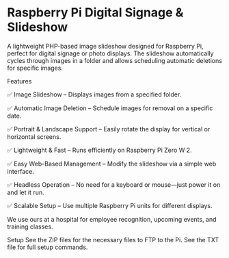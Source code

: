 # Raspberry Pi Digital Signage & Slideshow  

A lightweight PHP-based image slideshow designed for Raspberry Pi, perfect for digital signage or photo displays. The slideshow automatically cycles through images in a folder and allows scheduling automatic deletions for specific images.

Features

✅ Image Slideshow – Displays images from a specified folder.

✅ Automatic Image Deletion – Schedule images for removal on a specific date.

✅ Portrait & Landscape Support – Easily rotate the display for vertical or horizontal screens.

✅ Lightweight & Fast – Runs efficiently on Raspberry Pi Zero W 2.

✅ Easy Web-Based Management – Modify the slideshow via a simple web interface.

✅ Headless Operation – No need for a keyboard or mouse—just power it on and let it run.

✅ Scalable Setup – Use multiple Raspberry Pi units for different displays.


We use ours at a hospital for employee recognition, upcoming events, and training classes.

Setup
See the ZIP files for the necessary files to FTP to the Pi.
See the TXT file for full setup commands.




